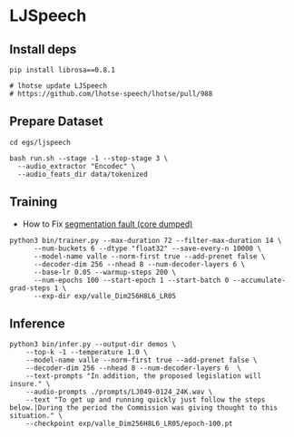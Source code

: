 # LJSpeech

## Install deps
```
pip install librosa==0.8.1

# lhotse update LJSpeech
# https://github.com/lhotse-speech/lhotse/pull/988
```

## Prepare Dataset
```
cd egs/ljspeech

bash run.sh --stage -1 --stop-stage 3 \
  --audio_extractor "Encodec" \
  --audio_feats_dir data/tokenized
```


## Training
* How to Fix [segmentation fault (core dumped)](https://github.com/lifeiteng/vall-e#troubleshooting)
```
python3 bin/trainer.py --max-duration 72 --filter-max-duration 14 \
      --num-buckets 6 --dtype "float32" --save-every-n 10000 \
      --model-name valle --norm-first true --add-prenet false \
      --decoder-dim 256 --nhead 8 --num-decoder-layers 6 \
      --base-lr 0.05 --warmup-steps 200 \
      --num-epochs 100 --start-epoch 1 --start-batch 0 --accumulate-grad-steps 1 \
      --exp-dir exp/valle_Dim256H8L6_LR05
```


## Inference

```
python3 bin/infer.py --output-dir demos \
    --top-k -1 --temperature 1.0 \
    --model-name valle --norm-first true --add-prenet false \
    --decoder-dim 256 --nhead 8 --num-decoder-layers 6  \
    --text-prompts "In addition, the proposed legislation will insure." \
    --audio-prompts ./prompts/LJ049-0124_24K.wav \
    --text "To get up and running quickly just follow the steps below.|During the period the Commission was giving thought to this situation." \
    --checkpoint exp/valle_Dim256H8L6_LR05/epoch-100.pt
```
